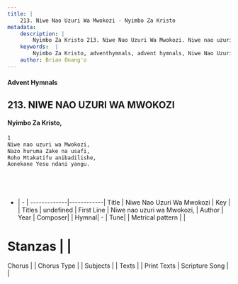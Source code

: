 ```yaml
---
title: |
    213. Niwe Nao Uzuri Wa Mwokozi - Nyimbo Za Kristo
metadata:
    description: |
        Nyimbo Za Kristo 213. Niwe Nao Uzuri Wa Mwokozi. Niwe nao uzuri wa Mwokozi,  Nazo huruma Zake na usafi,  Roho Mtakatifu anibadilishe,  Aonekane Yesu ndani yangu.      
    keywords:  |
        Nyimbo Za Kristo, adventhymnals, advent hymnals, Niwe Nao Uzuri Wa Mwokozi, Niwe nao uzuri wa Mwokozi, . 
    author: Brian Onang'o
---
```


#### Advent Hymnals
## 213. NIWE NAO UZURI WA MWOKOZI
####  Nyimbo Za Kristo,

```txt
1
Niwe nao uzuri wa Mwokozi, 
Nazo huruma Zake na usafi, 
Roho Mtakatifu anibadilishe, 
Aonekane Yesu ndani yangu.






```

- |   -  |
-------------|------------|
Title | Niwe Nao Uzuri Wa Mwokozi |
Key |  |
Titles | undefined |
First Line | Niwe nao uzuri wa Mwokozi,  |
Author | 
Year | 
Composer| |
Hymnal|  - |
Tune|  |
Metrical pattern | |
# Stanzas |  |
Chorus |  |
Chorus Type |  |
Subjects | |
Texts |  |
Print Texts | 
Scripture Song |  |
    

